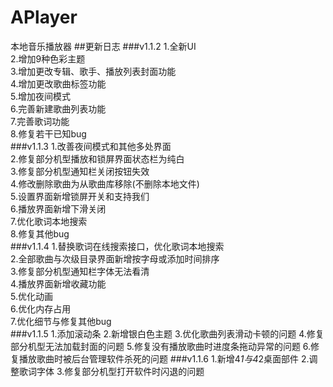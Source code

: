 # APlayer
本地音乐播放器
##更新日志
###v1.1.2
1.全新UI<br>
2.增加9种色彩主题<br>
3.增加更改专辑、歌手、播放列表封面功能<br>
4.增加更改歌曲标签功能<br>
5.增加夜间模式<br>
6.完善新建歌曲列表功能<br>
7.完善歌词功能<br>
8.修复若干已知bug<br>
###v1.1.3
1.改善夜间模式和其他多处界面<br>
2.修复部分机型播放和锁屏界面状态栏为纯白<br>
3.修复部分机型通知栏关闭按钮失效<br>
4.修改删除歌曲为从歌曲库移除(不删除本地文件)<br>
5.设置界面新增锁屏开关和支持我们<br>
6.播放界面新增下滑关闭<br>
7.优化歌词本地搜索<br>
8.修复其他bug<br>
###v1.1.4
1.替换歌词在线搜索接口，优化歌词本地搜索<br>
2.全部歌曲与次级目录界面新增按字母或添加时间排序<br>
3.修复部分机型通知栏字体无法看清<br>
4.播放界面新增收藏功能<br>
5.优化动画<br>
6.优化内存占用<br>
7.优化细节与修复其他bug<br>
###v1.1.5
1.添加滚动条
2.新增银白色主题
3.优化歌曲列表滑动卡顿的问题
4.修复部分机型无法加载封面的问题
5.修复没有播放歌曲时进度条拖动异常的问题
6.修复播放歌曲时被后台管理软件杀死的问题
###v1.1.6
1.新增4*1与4*2桌面部件
2.调整歌词字体
3.修复部分机型打开软件时闪退的问题

